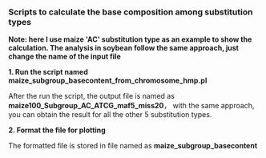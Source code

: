 ### Scripts to calculate the base composition among substitution types ###

**Note: here I use maize 'AC' substitution type as an example to show the calculation. The analysis in soybean follow the same approach, just change the name of the input file**

**1. Run the script named maize\_subgroup\_basecontent\_from\_chromosome\_hmp.pl** 

After the run the script, the output file is named as **maize100\_Subgroup\_AC\_ATCG\_maf5\_miss20**， with the same approach, you can obtain the result for all the other 5 substitution types.

**2. Format the file for plotting**

The formatted file is stored in file named as **maize\_subgroup\_basecontent**

